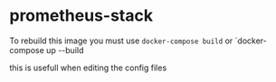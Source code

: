# prometheus-stack

To rebuild this image you must use `docker-compose build` or `docker-compose up --build

this is usefull when editing the config files
